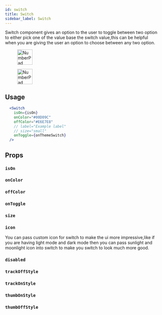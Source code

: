 ```yaml
---
id: switch
title: Switch
sidebar_label: Switch
---
```


Switch component gives an option to the user to toggle between two option to either pick one of the value base the switch value,this can be helpful when you are giving the user an option to choose between any two option.

<div className="image-horizontal-preview">
    <figure>
        <img src="/super/img/switch.png" alt="NumberPad" height="50"/>
    </figure>
    <figure>
        <img src="/super/img/switch_2.png" alt="NumberPad" height="50"/>
    </figure>
</div>

## Usage

```jsx
  <Switch
    isOn={isOn}
    onColor="#00D09C"
    offColor="#E6E7E8"
    // label="Example label"
    // size="small"
    onToggle={onThemeSwitch}
  />
```
## Props

### `isOn`

### `onColor`

### `offColor`

### `onToggle`

### `size`

### `icon`
You can pass custom icon for switch to make the ui more impressive,like if you are having light mode and dark mode then you can pass sunlight and moonlight icon into switch to make you switch to look much more good.

### `disabled`

### `trackOffStyle`

### `trackOnStyle`

### `thumbOnStyle`

### `thumbOffStyle`
